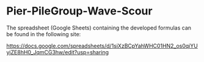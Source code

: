 # Pier-PileGroup-Wave-Scour

The spreadsheet (Google Sheets) containing the developed formulas can be found in the following site:

https://docs.google.com/spreadsheets/d/1siXzBCpYahWHC01HN2_os0qiYUyjZE8hH0_JqmCG3hw/edit?usp=sharing
